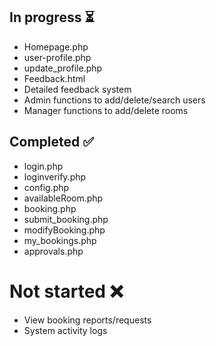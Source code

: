 

<h2>In progress ⏳</h2>
<ul>
	<li>Homepage.php</li>
	<li>user-profile.php</li>
	<li>update_profile.php</li> 
	<li>Feedback.html</li>
	<li>Detailed feedback system</li>
	<li>Admin functions to add/delete/search users</li>
	<li>Manager functions to add/delete rooms</li>
</ul>


<h2>Completed ✅</h2>
<ul>
	<li>login.php</li>
	<li>loginverify.php</li>
	<li>config.php</li>
	<li>availableRoom.php</li>
	<li>booking.php</li>
	<li>submit_booking.php</li>
	<li>modifyBooking.php</li>
	<li>my_bookings.php</li>
	<li>approvals.php</li>
</ul>


<h1>Not started ❌</h1>
<ul>
	<li>View booking reports/requests</li>
	<li>System activity logs</li>
</ul>
